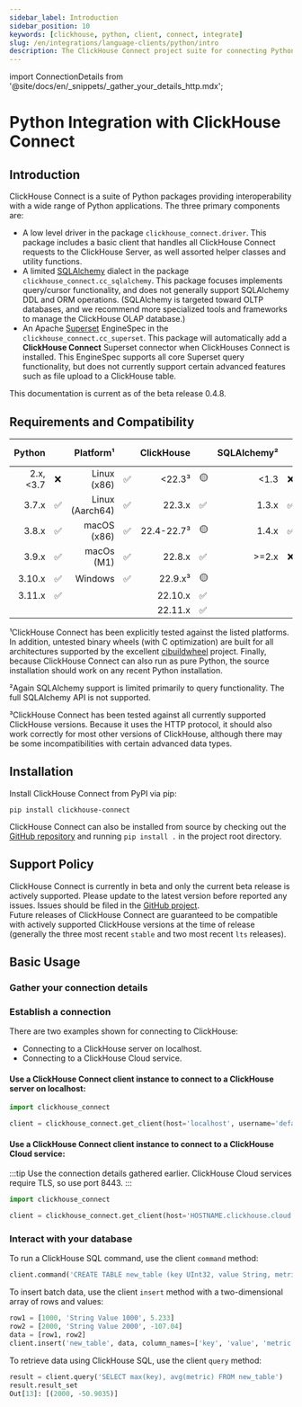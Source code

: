 ```yaml
---
sidebar_label: Introduction
sidebar_position: 10
keywords: [clickhouse, python, client, connect, integrate]
slug: /en/integrations/language-clients/python/intro
description: The ClickHouse Connect project suite for connecting Python to ClickHouse
---
```

import ConnectionDetails from '@site/docs/en/_snippets/_gather_your_details_http.mdx';

# Python Integration with ClickHouse Connect

## Introduction

ClickHouse Connect is a suite of Python packages providing interoperability with a wide range of Python applications.
The three primary components are:

- A low level driver in the package `clickhouse_connect.driver`. This package includes a basic client that handles
  all ClickHouse Connect requests to the ClickHouse Server, as well assorted helper classes and utility functions.
- A limited [SQLAlchemy](https://www.sqlalchemy.org/) dialect in the package `clickhouse_connect.cc_sqlalchemy`. This
  package focuses implements query/cursor functionality, and does not generally support SQLAlchemy DDL and ORM
  operations.
  (SQLAlchemy is targeted toward OLTP databases, and we recommend more specialized tools and frameworks to manage
  the ClickHouse OLAP database.)
- An Apache [Superset](https://superset.apache.org/) EngineSpec in the `clickhouse_connect.cc_superset`. This package will
  automatically add a **ClickHouse Connect** Superset connector when ClickHouses Connect is installed. This EngineSpec
  supports all core Superset query functionality, but does not currently support certain advanced features such as file
  upload to a ClickHouse table.

This documentation is current as of the beta release 0.4.8.

## Requirements and Compatibility

| Python    | | Platform¹   | | ClickHouse | | SQLAlchemy² | | Apache Superset | |
|--:|:--|--:|:--|--:|:--|--:|:--|--:|:--|
| 2.x, <3.7 | ❌ | Linux (x86)     | ✅      | <22.3³      | 🟡 | <1.3       | ❌      | <1.4     | ❌      |
| 3.7.x     | ✅ | Linux (Aarch64) | ✅      | 22.3.x     | ✅  | 1.3.x      | ✅      | 1.4.x    | ✅      |
| 3.8.x     | ✅ | macOS (x86)     | ✅      | 22.4-22.7³ | 🟡   | 1.4.x      | ✅      | 1.5.x    | ✅      |
| 3.9.x     | ✅ | macOs (M1)      | ✅      | 22.8.x     | ✅  | >=2.x      |  ❌      | 2.0.x    | ✅      |
| 3.10.x    | ✅ | Windows         | ✅      | 22.9.x³    | 🟡   |            |        |          |        |
| 3.11.x    | ✅ |                 |         | 22.10.x    | ✅ |              |        |          |        |
|           |    |                 |         | 22.11.x    |  ✅  |            |        |          |        |


¹ClickHouse Connect has been explicitly tested against the listed platforms.  In addition, untested binary wheels (with C
optimization) are built for all architectures supported by the excellent [cibuildwheel](https://cibuildwheel.readthedocs.io/en/stable/) project.
Finally, because ClickHouse Connect can also run as pure Python, the source installation should work on any recent
Python installation.

²Again SQLAlchemy support is limited primarily to query functionality.  The full SQLAlchemy API is not supported.

³ClickHouse Connect has been tested against all currently supported ClickHouse versions. Because it uses the HTTP
protocol, it should also work correctly for most other versions of ClickHouse, although there may be some
incompatibilities with certain advanced data types.


## Installation

Install ClickHouse Connect from PyPI via pip:

`pip install clickhouse-connect`

ClickHouse Connect can also be installed from source by checking out the
[GitHub repository](https://github.com/ClickHouse/clickhouse-connect) and running `pip install .`
in the project root directory.

## Support Policy

ClickHouse Connect is currently in beta and only the current beta release is actively supported. Please update to the latest
version before reported any issues. Issues should be filed in
the [GitHub project](https://github.com/ClickHouse/clickhouse-connect/issues).  
Future releases of ClickHouse Connect are guaranteed to be compatible with actively supported ClickHouse versions at the
time of release (generally the three most recent `stable` and two most recent `lts` releases).

## Basic Usage

### Gather your connection details

<ConnectionDetails />

### Establish a connection

There are two examples shown for connecting to ClickHouse:
- Connecting to a ClickHouse server on localhost.
- Connecting to a ClickHouse Cloud service.

#### Use a ClickHouse Connect client instance to connect to a ClickHouse server on localhost:


```python
import clickhouse_connect

client = clickhouse_connect.get_client(host='localhost', username='default', password='password')
```

#### Use a ClickHouse Connect client instance to connect to a ClickHouse Cloud service:

:::tip
Use the connection details gathered earlier.  ClickHouse Cloud services require TLS, so use port 8443.
:::


```python
import clickhouse_connect

client = clickhouse_connect.get_client(host='HOSTNAME.clickhouse.cloud', port=8443, username='default', password='your password')
```

### Interact with your database

To run a ClickHouse SQL command, use the client `command` method:

```python
client.command('CREATE TABLE new_table (key UInt32, value String, metric Float64) ENGINE MergeTree ORDER BY key')
```

To insert batch data, use the client `insert` method with a two-dimensional array of rows and values:

```python
row1 = [1000, 'String Value 1000', 5.233]
row2 = [2000, 'String Value 2000', -107.04]
data = [row1, row2]
client.insert('new_table', data, column_names=['key', 'value', 'metric']) 
```

To retrieve data using ClickHouse SQL, use the client `query` method:

```python
result = client.query('SELECT max(key), avg(metric) FROM new_table')
result.result_set
Out[13]: [(2000, -50.9035)]
```

